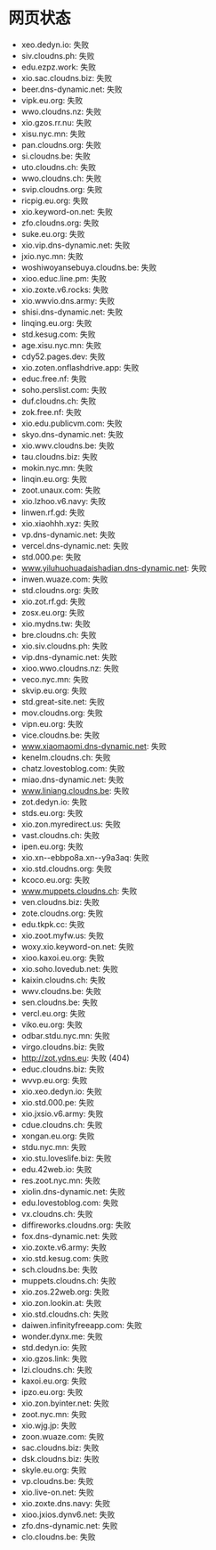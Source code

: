 # 网页状态
- xeo.dedyn.io: 失败
- siv.cloudns.ph: 失败
- edu.ezpz.work: 失败
- xio.sac.cloudns.biz: 失败
- beer.dns-dynamic.net: 失败
- vipk.eu.org: 失败
- wwo.cloudns.nz: 失败
- xio.gzos.rr.nu: 失败
- xisu.nyc.mn: 失败
- pan.cloudns.org: 失败
- si.cloudns.be: 失败
- uto.cloudns.ch: 失败
- wwo.cloudns.ch: 失败
- svip.cloudns.org: 失败
- ricpig.eu.org: 失败
- xio.keyword-on.net: 失败
- zfo.cloudns.org: 失败
- suke.eu.org: 失败
- xio.vip.dns-dynamic.net: 失败
- jxio.nyc.mn: 失败
- woshiwoyansebuya.cloudns.be: 失败
- xioo.educ.line.pm: 失败
- xio.zoxte.v6.rocks: 失败
- xio.wwvio.dns.army: 失败
- shisi.dns-dynamic.net: 失败
- linqing.eu.org: 失败
- std.kesug.com: 失败
- age.xisu.nyc.mn: 失败
- cdy52.pages.dev: 失败
- xio.zoten.onflashdrive.app: 失败
- educ.free.nf: 失败
- soho.perslist.com: 失败
- duf.cloudns.ch: 失败
- zok.free.nf: 失败
- xio.edu.publicvm.com: 失败
- skyo.dns-dynamic.net: 失败
- xio.wwv.cloudns.be: 失败
- tau.cloudns.biz: 失败
- mokin.nyc.mn: 失败
- linqin.eu.org: 失败
- zoot.unaux.com: 失败
- xio.lzhoo.v6.navy: 失败
- linwen.rf.gd: 失败
- xio.xiaohhh.xyz: 失败
- vp.dns-dynamic.net: 失败
- vercel.dns-dynamic.net: 失败
- std.000.pe: 失败
- www.yiluhuohuadaishadian.dns-dynamic.net: 失败
- inwen.wuaze.com: 失败
- std.cloudns.org: 失败
- xio.zot.rf.gd: 失败
- zosx.eu.org: 失败
- xio.mydns.tw: 失败
- bre.cloudns.ch: 失败
- xio.siv.cloudns.ph: 失败
- vip.dns-dynamic.net: 失败
- xioo.wwo.cloudns.nz: 失败
- veco.nyc.mn: 失败
- skvip.eu.org: 失败
- std.great-site.net: 失败
- mov.cloudns.org: 失败
- vipn.eu.org: 失败
- vice.cloudns.be: 失败
- www.xiaomaomi.dns-dynamic.net: 失败
- kenelm.cloudns.ch: 失败
- chatz.lovestoblog.com: 失败
- miao.dns-dynamic.net: 失败
- www.liniang.cloudns.be: 失败
- zot.dedyn.io: 失败
- stds.eu.org: 失败
- xio.zon.myredirect.us: 失败
- vast.cloudns.ch: 失败
- ipen.eu.org: 失败
- xio.xn--ebbpo8a.xn--y9a3aq: 失败
- xio.std.cloudns.org: 失败
- kcoco.eu.org: 失败
- www.muppets.cloudns.ch: 失败
- ven.cloudns.biz: 失败
- zote.cloudns.org: 失败
- edu.tkpk.cc: 失败
- xio.zoot.myfw.us: 失败
- woxy.xio.keyword-on.net: 失败
- xioo.kaxoi.eu.org: 失败
- xio.soho.lovedub.net: 失败
- kaixin.cloudns.ch: 失败
- wwv.cloudns.be: 失败
- sen.cloudns.be: 失败
- vercl.eu.org: 失败
- viko.eu.org: 失败
- odbar.stdu.nyc.mn: 失败
- virgo.cloudns.biz: 失败
- http://zot.ydns.eu: 失败 (404)
- educ.cloudns.biz: 失败
- wvvp.eu.org: 失败
- xio.xeo.dedyn.io: 失败
- xio.std.000.pe: 失败
- xio.jxsio.v6.army: 失败
- cdue.cloudns.ch: 失败
- xongan.eu.org: 失败
- stdu.nyc.mn: 失败
- xio.stu.loveslife.biz: 失败
- edu.42web.io: 失败
- res.zoot.nyc.mn: 失败
- xiolin.dns-dynamic.net: 失败
- edu.lovestoblog.com: 失败
- vx.cloudns.ch: 失败
- diffireworks.cloudns.org: 失败
- fox.dns-dynamic.net: 失败
- xio.zoxte.v6.army: 失败
- xio.std.kesug.com: 失败
- sch.cloudns.be: 失败
- muppets.cloudns.ch: 失败
- xio.zos.22web.org: 失败
- xio.zon.lookin.at: 失败
- xio.std.cloudns.ch: 失败
- daiwen.infinityfreeapp.com: 失败
- wonder.dynx.me: 失败
- std.dedyn.io: 失败
- xio.gzos.link: 失败
- lzi.cloudns.ch: 失败
- kaxoi.eu.org: 失败
- ipzo.eu.org: 失败
- xio.zon.byinter.net: 失败
- zoot.nyc.mn: 失败
- xio.wjg.jp: 失败
- zoon.wuaze.com: 失败
- sac.cloudns.biz: 失败
- dsk.cloudns.biz: 失败
- skyle.eu.org: 失败
- vp.cloudns.be: 失败
- xio.live-on.net: 失败
- xio.zoxte.dns.navy: 失败
- xioo.jxios.dynv6.net: 失败
- zfo.dns-dynamic.net: 失败
- clo.cloudns.be: 失败
